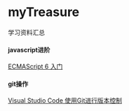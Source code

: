 # myTreasure
学习资料汇总

#### javascript进阶
[ECMAScript 6 入门](http://es6.ruanyifeng.com/)


#### git操作
[Visual Studio Code 使用Git进行版本控制](https://www.cnblogs.com/xuanhun/p/6019038.html?utm_source=tuicool&utm_medium=referral)